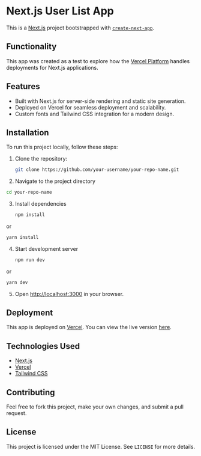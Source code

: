 # Next.js User List App

This is a [Next.js](https://nextjs.org) project bootstrapped with [`create-next-app`](https://github.com/vercel/next.js/tree/canary/packages/create-next-app).

## Functionality
This app was created as a test to explore how the [Vercel Platform](https://vercel.com/) handles deployments for Next.js applications.

## Features
- Built with Next.js for server-side rendering and static site generation.
- Deployed on Vercel for seamless deployment and scalability.
- Custom fonts and Tailwind CSS integration for a modern design.

## Installation
To run this project locally, follow these steps:

1. Clone the repository:
   ```bash
   git clone https://github.com/your-username/your-repo-name.git
   ```
2. Navigate to the project directory
  ```bash
  cd your-repo-name
  ```
3. Install dependencies
   ```bash
   npm install
   ```
  or
  ```bash
  yarn install
  ```
4. Start development server
   ```bash
   npm run dev
   ```
  or
  ```bash
  yarn dev
  ```
5. Open [http://localhost:3000](http://localhost:3000) in your browser.

## Deployment
This app is deployed on [Vercel](https://vercel.com/). You can view the live version [here](https://next-vercel-users.vercel.app/).

## Technologies Used
-   [Next.js](https://nextjs.org)
-   [Vercel](https://vercel.com/)
-   [Tailwind CSS](https://tailwindcss.com)

## Contributing
Feel free to fork this project, make your own changes, and submit a pull request.

## License
This project is licensed under the MIT License. See `LICENSE` for more details.
